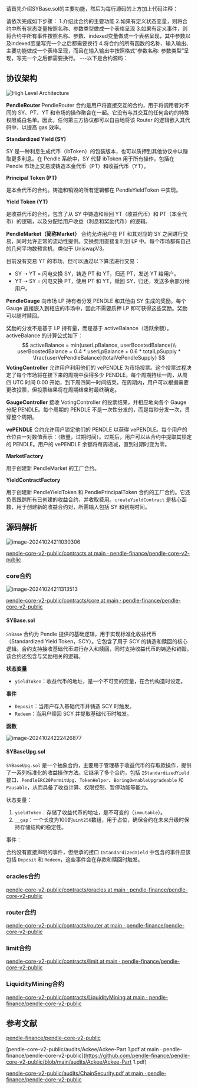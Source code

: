 请首先介绍SYBase.sol的主要功能，然后为每行源码的上方加上代码注释：

请依次完成如下步骤：
1.介绍此合约的主要功能
2.如果有定义状态变量，则将合约中所有状态变量按照名称、参数类型做成一个表格呈现
3.如果有定义事件，则将合约中所有事件按照名称、参数、indexed变量做成一个表格呈现，其中参数以及indexed变量写完一个之后都需要换行
4.将合约的所有函数的名称、输入输出、主要功能做成一个表格呈现，而且在输入输出中按照格式“参数名称: 参数类型”呈现，写完一个之后都需要换行。
---以下是合约源码：

## 协议架构

![High Level Architecture](https://docs.pendle.finance/assets/images/high_level_architecture-457bcdd55f399a2d90b8c7bd9e2b6a09.png)

**PendleRouter**
PendleRouter 合约是用户将直接交互的合约，用于将调用者对不同的 SY、PT、YT 和市场的操作聚合在一起。它没有与其交互的任何合约的特殊权限或白名单。因此，任何第三方协议都可以自由地将该 Router 的逻辑嵌入其代码中，以提高 gas 效率。

**Standardized Yield (SY)**

SY 是一种利息生成代币（ibToken）的包装版本，也可以质押到其他协议中以赚取更多利息。在 Pendle 系统中，SY 代替 ibToken 用于所有操作，包括在 Pendle 市场上交易或铸造本金代币（PT）和收益代币（YT）。

**Principal Token (PT)**

是本金代币的合约。铸造和销毁的所有逻辑都在 PendleYieldToken 中实现。

**Yield Token (YT)**

是收益代币的合约，包含了从 SY 中铸造和赎回 YT（收益代币）和 PT（本金代币）的逻辑，以及分配给用户收益（利息和奖励代币）的逻辑。

**PendleMarket（简称Market）**
合约允许用户在 PT 和其对应的 SY 之间进行交易，同时允许正常的流动性提供。交换费用直接复利到 LP 中。每个市场都有自己的几何平均数预言机，类似于 UniswapV3。

目前没有交易 YT 的市场，但可以通过以下算法进行交易：

- SY ➝ YT = 闪电交换 SY，铸造 PT 和 YT，归还 PT，发送 YT 给用户。
- YT ➝ SY = 闪电交换 PT，使用 PT 和 YT，赎回 SY，归还，发送多余部分给用户。

**PendleGauge**
向市场 LP 持有者分发 PENDLE 和其他由 SY 生成的奖励。每个 Gauge 直接嵌入到相应的市场中，因此不需要质押 LP 即可获得这些奖励。奖励可以随时赎回。

奖励的分发不是基于 LP 持有量，而是基于 activeBalance（活跃余额）。activeBalance 的计算公式如下：
$$
activeBalance = min(userLpBalance, userBoostedBalance)\\
userBoostedBalance = 0.4 * userLpBalance + 0.6 * totalLpSupply * \frac{userVePendleBalance}{totalVePendleSupply}
$$
**VotingController**
允许用户利用他们的 vePENDLE 为市场投票。这个投票过程决定了每个市场将在接下来的周期中获得多少 PENDLE。每个周期持续一周，从周四 UTC 时间 0:00 开始，到下周四同一时间结束。在周期内，用户可以根据需要更改投票，但投票结果将在周期结束时最终确定。

**GaugeController**
接收 VotingController 的投票结果，并相应地向各个 Gauge 分配 PENDLE。每个周期的 PENDLE 不是一次性分发的，而是每秒分发一次，贯穿整个周期。

**vePENDLE**
合约允许用户锁定他们的 PENDLE 以获得 vePENDLE。每个用户的仓位由一对数值表示：（数量，过期时间）。过期后，用户可以从合约中提取其锁定的 PENDLE。用户的 vePENDLE 余额将每周递减，直到过期时变为零。

**MarketFactory** 

用于创建新 PendleMarket 的工厂合约。

**YieldContractFactory** 

用于创建新 PendleYieldToken 和 PendlePrincipalToken 合约的工厂合约。它还负责跟踪所有已创建的收益合约，并收取费用。`createYieldContract` 是核心函数，用于创建新的收益合约对，所需输入包括 SY 和到期时间。

## 源码解析

![image-20241024211030306](https://cdn.jsdelivr.net/gh/zey9991/mdpic/image-20241024211030306.png)

[pendle-core-v2-public/contracts at main · pendle-finance/pendle-core-v2-public](https://github.com/pendle-finance/pendle-core-v2-public/tree/main/contracts)

### core合约

![image-20241024211313513](https://cdn.jsdelivr.net/gh/zey9991/mdpic/image-20241024211313513.png)

[pendle-core-v2-public/contracts/core at main · pendle-finance/pendle-core-v2-public](https://github.com/pendle-finance/pendle-core-v2-public/tree/main/contracts/core)

#### SYBase.sol

`SYBase` 合约为 Pendle 提供的基础逻辑，用于实现标准化收益代币（Standardized Yield Token，SCY）。它包含了用于 SCY 的铸造和赎回的核心逻辑。合约支持接收基础代币进行存入和赎回，同时支持收益代币的铸造和销毁。该合约还包含与奖励相关的逻辑。

**状态变量**

- `yieldToken`：收益代币的地址，是一个不可变的变量，在合约构造时设定。

**事件**

- `Deposit`：当用户存入基础代币并铸造 SCY 时触发。
- `Redeem`：当用户赎回 SCY 并提取基础代币时触发。

**函数**

![image-20241024222426877](https://cdn.jsdelivr.net/gh/zey9991/mdpic/image-20241024222426877.png)

#### SYBaseUpg.sol

`SYBaseUpg.sol` 是一个抽象合约，主要用于管理基于收益代币的存取款操作，提供了一系列标准化的收益操作方法。它继承了多个合约，包括 `IStandardizedYield` 接口、`PendleERC20PermitUpg`、`TokenHelper`、`BoringOwnableUpgradeable` 和 `Pausable`，从而具备了收益计算、权限控制、暂停功能等能力。

状态变量：

1. `yieldToken`：存储了收益代币的地址，是不可变的（`immutable`）。
2. `__gap`：一个长度为100的`uint256`数组，用于占位，确保合约在未来升级时保持存储结构的稳定性。

事件：

合约没有直接声明的事件，但继承的接口 `IStandardizedYield` 中包含的事件应该包括 `Deposit` 和 `Redeem`，这些事件会在存款和赎回时触发。





### oracles合约

[pendle-core-v2-public/contracts/oracles at main · pendle-finance/pendle-core-v2-public](https://github.com/pendle-finance/pendle-core-v2-public/tree/main/contracts/oracles)

### router合约

[pendle-core-v2-public/contracts/router at main · pendle-finance/pendle-core-v2-public](https://github.com/pendle-finance/pendle-core-v2-public/tree/main/contracts/router)

### limit合约

[pendle-core-v2-public/contracts/limit at main · pendle-finance/pendle-core-v2-public](https://github.com/pendle-finance/pendle-core-v2-public/tree/main/contracts/limit)

### LiquidityMining合约

[pendle-core-v2-public/contracts/LiquidityMining at main · pendle-finance/pendle-core-v2-public](https://github.com/pendle-finance/pendle-core-v2-public/tree/main/contracts/LiquidityMining)

## 参考文献

[pendle-finance/pendle-core-v2-public](https://github.com/pendle-finance/pendle-core-v2-public)

[pendle-core-v2-public/audits/Ackee/Ackee-Part 1.pdf at main · pendle-finance/pendle-core-v2-public](https://github.com/pendle-finance/pendle-core-v2-public/blob/main/audits/Ackee/Ackee-Part 1.pdf)

[pendle-core-v2-public/audits/ChainSecurity.pdf at main · pendle-finance/pendle-core-v2-public](https://github.com/pendle-finance/pendle-core-v2-public/blob/main/audits/ChainSecurity.pdf)